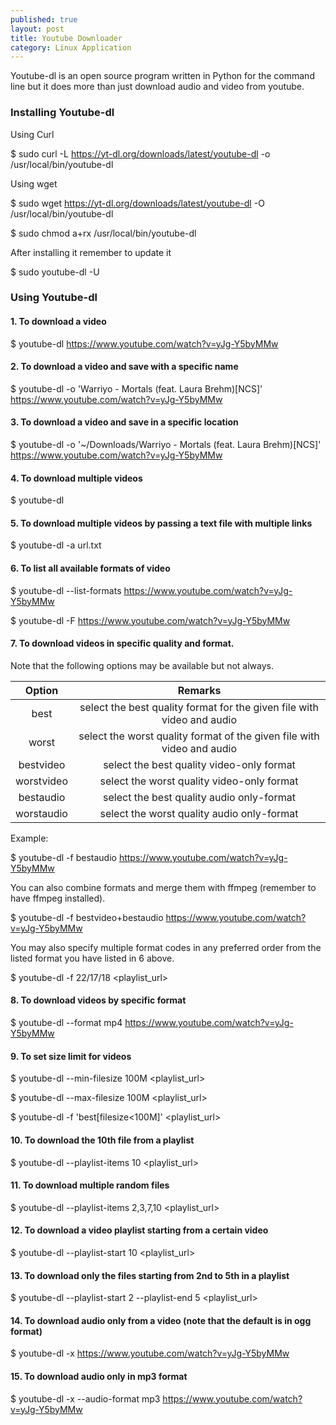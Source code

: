 ```yaml
---
published: true
layout: post
title: Youtube Downloader
category: Linux Application
---
```


Youtube-dl is an open source program written in Python for the command line but it does more than just download audio and video from youtube.

### Installing Youtube-dl

Using Curl

$ sudo curl -L https://yt-dl.org/downloads/latest/youtube-dl -o /usr/local/bin/youtube-dl

Using wget

$ sudo wget https://yt-dl.org/downloads/latest/youtube-dl -O /usr/local/bin/youtube-dl

$ sudo chmod a+rx /usr/local/bin/youtube-dl

After installing it remember to update it

$ sudo youtube-dl -U

### Using Youtube-dl

#### 1. To download a video

$ youtube-dl https://www.youtube.com/watch?v=yJg-Y5byMMw

#### 2. To download a video and save with a specific name

$ youtube-dl -o 'Warriyo - Mortals (feat. Laura Brehm)[NCS]' https://www.youtube.com/watch?v=yJg-Y5byMMw

#### 3. To download a video and save in a specific location

$ youtube-dl -o '~/Downloads/Warriyo - Mortals (feat. Laura Brehm)[NCS]' https://www.youtube.com/watch?v=yJg-Y5byMMw

#### 4. To download multiple videos

$ youtube-dl <url1> <url2>
  
#### 5. To download multiple videos by passing a text file with multiple links

$ youtube-dl -a url.txt

#### 6. To list all available formats of video

$ youtube-dl --list-formats https://www.youtube.com/watch?v=yJg-Y5byMMw

$ youtube-dl -F https://www.youtube.com/watch?v=yJg-Y5byMMw

#### 7. To download videos in specific quality and format. 

Note that the following options may be available but not always.

|Option|Remarks|
|:---:|:---:|
|best|select the best quality format for the given file with video and audio|
|worst|select the worst quality format of the given file with video and audio|
|bestvideo|select the best quality video-only format|
|worstvideo|select the worst quality video-only format|
|bestaudio|select the best quality audio only-format|
|worstaudio|select the worst quality audio only-format|

Example:

$ youtube-dl -f bestaudio https://www.youtube.com/watch?v=yJg-Y5byMMw

You can also combine formats and merge them with ffmpeg (remember to have ffmpeg installed).

$ youtube-dl -f bestvideo+bestaudio https://www.youtube.com/watch?v=yJg-Y5byMMw

You may also specify multiple format codes in any preferred order from the listed format you have listed in 6 above.

$ youtube-dl -f 22/17/18 <playlist_url>

#### 8. To download videos by specific format

$ youtube-dl --format mp4 https://www.youtube.com/watch?v=yJg-Y5byMMw

#### 9. To set size limit for videos

$ youtube-dl --min-filesize 100M <playlist_url>

$ youtube-dl --max-filesize 100M <playlist_url>

$ youtube-dl -f 'best[filesize<100M]' <playlist_url>

#### 10. To download the 10th file from a playlist

$ youtube-dl --playlist-items 10 <playlist_url>

#### 11. To download multiple random files

$ youtube-dl --playlist-items 2,3,7,10 <playlist_url>

#### 12. To download a video playlist starting from a certain video

$ youtube-dl --playlist-start 10 <playlist_url>

#### 13. To download only the files starting from 2nd to 5th in a playlist

$ youtube-dl --playlist-start 2 --playlist-end 5 <playlist_url>

#### 14. To download audio only from a video (note that the default is in ogg format)

$ youtube-dl -x https://www.youtube.com/watch?v=yJg-Y5byMMw

#### 15. To download audio only in mp3 format

$ youtube-dl -x --audio-format mp3 https://www.youtube.com/watch?v=yJg-Y5byMMw
